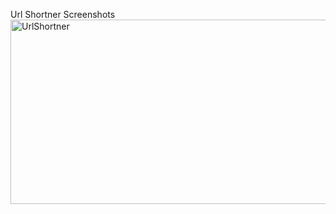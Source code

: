 Url Shortner Screenshots<img width="602" height="295" alt="UrlShortner" src="https://github.com/user-attachments/assets/64539097-d07e-4294-92ab-06ee52f2d6e6" />
